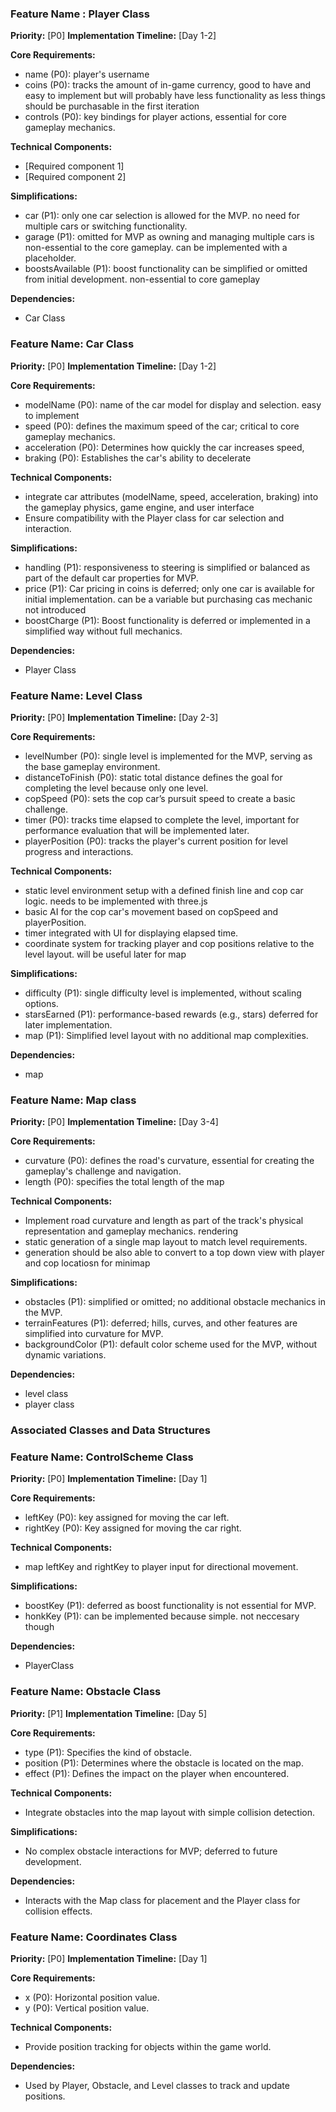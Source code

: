### Feature Name : Player Class
**Priority:** [P0]
**Implementation Timeline:** [Day 1-2]

**Core Requirements:**
- name (P0): player's username
- coins (P0): tracks the amount of in-game currency, good to have and easy to implement but will probably have less functionality as less things should be purchasable in the first iteration
- controls (P0): key bindings for player actions, essential for core gameplay mechanics.

**Technical Components:**
- [Required component 1]
- [Required component 2]

**Simplifications:**
- car (P1): only one car selection is allowed for the MVP. no need for multiple cars or switching functionality.
- garage (P1): omitted for MVP as owning and managing multiple cars is non-essential to the core gameplay. can be implemented with a placeholder.
- boostsAvailable (P1): boost functionality can be simplified or omitted from initial development. non-essential to core gameplay


**Dependencies:**
- Car Class



### Feature Name: Car Class
**Priority:** [P0]
**Implementation Timeline:** [Day 1-2]

**Core Requirements:**
- modelName (P0): name of the car model for display and selection. easy to implement
- speed (P0): defines the maximum speed of the car; critical to core gameplay mechanics.
- acceleration (P0): Determines how quickly the car increases speed,
- braking (P0): Establishes the car's ability to decelerate

**Technical Components:**
- integrate car attributes (modelName, speed, acceleration, braking) into the gameplay physics, game engine, and user interface
- Ensure compatibility with the Player class for car selection and interaction.

**Simplifications:**
-  handling (P1): responsiveness to steering is simplified or balanced as part of the default car properties for MVP.
-  price (P1): Car pricing in coins is deferred; only one car is available for initial implementation. can be a variable but purchasing cas mechanic not introduced
- boostCharge (P1): Boost functionality is deferred or implemented in a simplified way without full mechanics.


**Dependencies:**
- Player Class



### Feature Name: Level Class
**Priority:** [P0]
**Implementation Timeline:** [Day 2-3]

**Core Requirements:**
- levelNumber (P0): single level is implemented for the MVP, serving as the base gameplay environment.
- distanceToFinish (P0): static total distance defines the goal for completing the level because only one level.
- copSpeed (P0): sets the cop car’s pursuit speed to create a basic challenge.
- timer (P0): tracks time elapsed to complete the level, important for performance evaluation that will be implemented later.
- playerPosition (P0): tracks the player's current position for level progress and interactions.

**Technical Components:**
- static level environment setup with a defined finish line and cop car logic. needs to be implemented with three.js
- basic AI for the cop car's movement based on copSpeed and playerPosition.
- timer integrated with UI for displaying elapsed time.
- coordinate system for tracking player and cop positions relative to the level layout. will be useful later for map


**Simplifications:**
- difficulty (P1): single difficulty level is implemented, without scaling options.
- starsEarned (P1): performance-based rewards (e.g., stars) deferred for later implementation.
- map (P1): Simplified level layout with no additional map complexities.

**Dependencies:**
- map



### Feature Name: Map class
**Priority:** [P0]
**Implementation Timeline:** [Day 3-4]

**Core Requirements:**
- curvature (P0): defines the road's curvature, essential for creating the gameplay's challenge and navigation.
- length (P0): specifies the total length of the map

**Technical Components:**
- Implement road curvature and length as part of the track's physical representation and gameplay mechanics. rendering
- static generation of a single map layout to match level requirements.
- generation should be also able to convert to a top down view with player and cop locatiosn for minimap

**Simplifications:**
- obstacles (P1): simplified or omitted; no additional obstacle mechanics in the MVP.
- terrainFeatures (P1): deferred; hills, curves, and other features are simplified into curvature for MVP.
- backgroundColor (P1): default color scheme used for the MVP, without dynamic variations.

**Dependencies:**
- level class
- player class



### Associated Classes and Data Structures



### Feature Name: ControlScheme Class
**Priority:** [P0]
**Implementation Timeline:** [Day 1]

**Core Requirements:**
- leftKey (P0): key assigned for moving the car left.
- rightKey (P0): Key assigned for moving the car right.

**Technical Components:**
- map leftKey and rightKey to player input for directional movement.

**Simplifications:**
- boostKey (P1): deferred as boost functionality is not essential for MVP.
- honkKey (P1): can be implemented because simple. not neccesary though

**Dependencies:**
- PlayerClass



### Feature Name: Obstacle Class
**Priority:** [P1]
**Implementation Timeline:** [Day 5]

**Core Requirements:**
- type (P1): Specifies the kind of obstacle.
- position (P1): Determines where the obstacle is located on the map.
- effect (P1): Defines the impact on the player when encountered.

**Technical Components:**
- Integrate obstacles into the map layout with simple collision detection.

**Simplifications:**
- No complex obstacle interactions for MVP; deferred to future development.

**Dependencies:**
- Interacts with the Map class for placement and the Player class for collision effects.



### Feature Name: Coordinates Class
**Priority:** [P0]
**Implementation Timeline:** [Day 1]

**Core Requirements:**
- x (P0): Horizontal position value.
- y (P0): Vertical position value.

**Technical Components:**
- Provide position tracking for objects within the game world.

**Dependencies:**
- Used by Player, Obstacle, and Level classes to track and update positions.